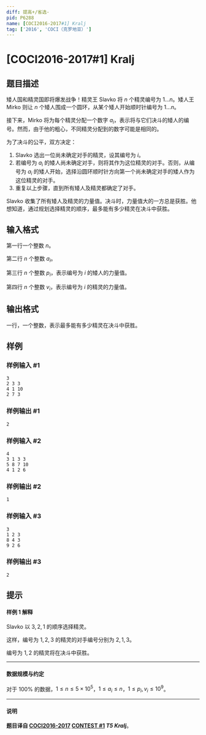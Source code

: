```yaml
---
diff: 提高+/省选-
pid: P6288
name: [COCI2016-2017#1] Kralj
tag: ['2016', 'COCI（克罗地亚）']
---
```

# [COCI2016-2017#1] Kralj
## 题目描述

矮人国和精灵国即将爆发战争！精灵王 Slavko 将 $n$ 个精灵编号为 $1\dots n$。矮人王 Mirko 则让 $n$ 个矮人围成一个圆环，从某个矮人开始顺时针编号为 $1\dots n$。

接下来，Mirko 将为每个精灵分配一个数字 $a_i$，表示将与它们决斗的矮人的编号。然而，由于他的粗心，不同精灵分配到的数字可能是相同的。

为了决斗的公平，双方决定：

1.  Slavko 选出一位尚未确定对手的精灵，设其编号为 $i$。
2.  若编号为 $a_i$ 的矮人尚未确定对手，则将其作为这位精灵的对手。否则，从编号为 $a_i$ 的矮人开始，选择沿圆环顺时针方向第一个尚未确定对手的矮人作为这位精灵的对手。
3.  重复以上步骤，直到所有矮人及精灵都确定了对手。

Slavko 收集了所有矮人及精灵的力量值。决斗时，力量值大的一方总是获胜。他想知道，通过规划选择精灵的顺序，最多能有多少精灵在决斗中获胜。
## 输入格式

第一行一个整数 $n$。

第二行 $n$ 个整数 $a_i$。

第三行 $n$ 个整数 $p_i$，表示编号为 $i$ 的矮人的力量值。

第四行 $n$ 个整数 $v_i$，表示编号为 $i$ 的精灵的力量值。
## 输出格式

一行，一个整数，表示最多能有多少精灵在决斗中获胜。
## 样例

### 样例输入 #1
```
3
2 3 3
4 1 10
2 7 3 
```
### 样例输出 #1
```
2 
```
### 样例输入 #2
```
4
3 1 3 3
5 8 7 10
4 1 2 6 
```
### 样例输出 #2
```
1 
```
### 样例输入 #3
```
3
1 2 3
8 4 3
9 2 6 
```
### 样例输出 #3
```
2 
```
## 提示

#### 样例 1 解释

Slavko 以 $3,2,1$ 的顺序选择精灵。

这样，编号为 $1,2,3$ 的精灵的对手编号分别为 $2,1,3$。

编号为 $1,2$ 的精灵将在决斗中获胜。

------------

#### 数据规模与约定

对于 $100\%$ 的数据，$1\le n\le 5\times 10^5$，$1\le a_i\le n$，$1\le p_i,v_i\le 10^9$。

------------

#### 说明

**题目译自 [COCI2016-2017](https://hsin.hr/coci/archive/2016_2017/) [CONTEST #1](https://hsin.hr/coci/archive/2016_2017/contest1_tasks.pdf) _T5 Kralj_**。
